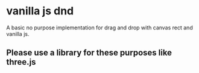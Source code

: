 # vanilla js dnd
A basic no purpose implementation for drag and drop with canvas rect and vanilla js. 

## Please use a library for these purposes like three.js